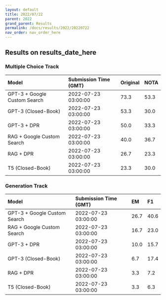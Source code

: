 ```yaml
---
layout: default
title: 2022/07/22
parent: 2022
grand_parent: Results
permalink: /docs/results/2022/20220722
nav_order: nav_order_here
---
```


## Results on results_date_here

### Multiple Choice Track

| Model        | Submission Time (GMT) | Original | NOTA | 
|:-------------|:---------|:---------|:-----|
|GPT-3 + Google Custom Search|2022-07-23 03:00:00|73.3|53.3|
|GPT-3 (Closed-Book)|2022-07-23 03:00:00|53.3|30.0|
|GPT-3 + DPR|2022-07-23 03:00:00|50.0|33.3|
|RAG + Google Custom Search|2022-07-23 03:00:00|40.0|36.7|
|RAG + DPR|2022-07-23 03:00:00|26.7|23.3|
|T5 (Closed-Book)|2022-07-23 03:00:00|23.3|30.0|



### Generation Track

| Model        | Submission Time (GMT) | EM | F1 | 
|:-------------|:---------|:---------|:-----|
|GPT-3 + Google Custom Search|2022-07-23 03:00:00|26.7|40.6|
|RAG + Google Custom Search|2022-07-23 03:00:00|16.7|23.0|
|GPT-3 + DPR|2022-07-23 03:00:00|10.0|15.7|
|GPT-3 (Closed-Book)|2022-07-23 03:00:00|6.7|17.4|
|RAG + DPR|2022-07-23 03:00:00|3.3|7.2|
|T5 (Closed-Book)|2022-07-23 03:00:00|3.3|6.3|

